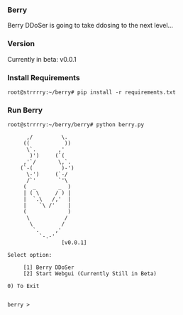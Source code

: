 ### Berry
Berry DDoSer is going to take ddosing to the next level...

### Version
Currently in beta: v0.0.1

### Install Requirements
```
root@strrrry:~/berry# pip install -r requirements.txt
```

### Run Berry
```
root@strrrry:~/berry/berry# python berry.py

	  ,/         \.  
	 ((           )) 
	  \`.       ,'   
	   )')     (`(	  
	 ,'`/       \,`. 
	(`-(         )-')
	  \-')     (`-/  
	  /`'       `'\  
	 (  _       _  ) 
	 | ( \     / ) | 
	 |  `.\   /,'  | 
	 |    `\ /'    | 
	 (             ) 
	  \           /  
	   \         /   
	    `.     ,'    
	      `-.-'      
	             [v0.0.1]

Select option:

	 [1] Berry DDoSer
	 [2] Start Webgui (Currently Still in Beta)

0) To Exit


berry >  
```